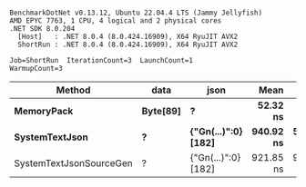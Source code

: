 ```

BenchmarkDotNet v0.13.12, Ubuntu 22.04.4 LTS (Jammy Jellyfish)
AMD EPYC 7763, 1 CPU, 4 logical and 2 physical cores
.NET SDK 8.0.204
  [Host]   : .NET 8.0.4 (8.0.424.16909), X64 RyuJIT AVX2
  ShortRun : .NET 8.0.4 (8.0.424.16909), X64 RyuJIT AVX2

Job=ShortRun  IterationCount=3  LaunchCount=1  
WarmupCount=3  

```
| Method                  | data     | json                | Mean      | Error     | StdDev   | Min       | Max       | Gen0   | Allocated |
|------------------------ |--------- |-------------------- |----------:|----------:|---------:|----------:|----------:|-------:|----------:|
| **MemoryPack**              | **Byte[89]** | **?**                   |  **52.32 ns** |  **2.449 ns** | **0.134 ns** |  **52.22 ns** |  **52.47 ns** | **0.0012** |     **104 B** |
| **SystemTextJson**          | **?**        | **{&quot;Gn(...)&quot;:0} [182]** | **940.92 ns** | **51.506 ns** | **2.823 ns** | **938.27 ns** | **943.89 ns** |      **-** |     **104 B** |
| SystemTextJsonSourceGen | ?        | {&quot;Gn(...)&quot;:0} [182] | 921.85 ns | 97.843 ns | 5.363 ns | 917.06 ns | 927.64 ns | 0.0010 |     104 B |
